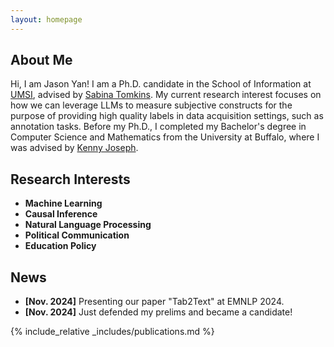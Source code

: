 ```yaml
---
layout: homepage
---
```


## About Me

Hi, I am Jason Yan! I am a Ph.D. candidate in the School of Information at [UMSI](https://www.si.umich.edu/), advised by [Sabina Tomkins](https://www.si.umich.edu/people/sabina-tomkins). My current research interest focuses on how we can leverage LLMs to measure subjective constructs for the purpose of providing high quality labels in data acquisition settings, such as annotation tasks. Before my Ph.D., I completed my Bachelor's degree in Computer Science and Mathematics from the University at Buffalo, where I was advised by [Kenny Joseph](https://www.buffalo.edu/cs/people/faculty/kenny-joseph.html).


## Research Interests

- **Machine Learning** 
- **Causal Inference** 
- **Natural Language Processing**
- **Political Communication**
- **Education Policy**


## News

- **[Nov. 2024]** Presenting our paper "Tab2Text" at EMNLP 2024. 
- **[Nov. 2024]** Just defended my prelims and became a candidate! 

{% include_relative _includes/publications.md %}

<!--
{% include_relative _includes/services.md %}
-->